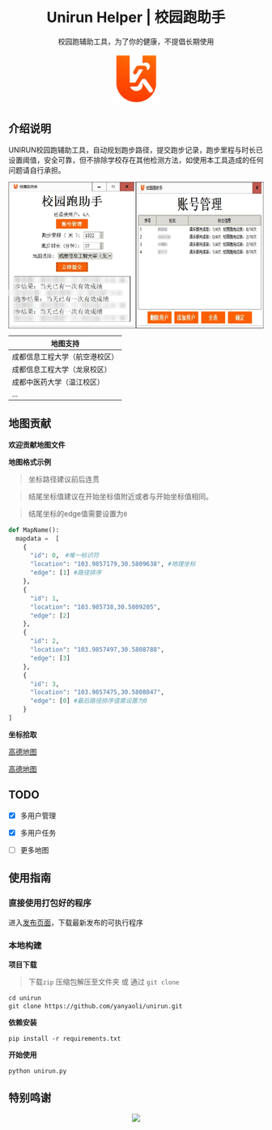 <h1 align='center'>
  Unirun Helper | 校园跑助手
</h1>

<p align='center'>
 校园跑辅助工具，为了你的健康，不提倡长期使用
</p>

<div align='center'>
  <img src="./files/logo.png" width=100px height=100px>
</div>


## 介绍说明

UNIRUN校园跑辅助工具，自动规划跑步路径，提交跑步记录，跑步里程与时长已设置阈值，安全可靠，但不排除学校存在其他检测方法，如使用本工具造成的任何问题请自行承担。

<div style="display: flex;">
    <img src='./files/main.jpg' style="width: 50%; height: auto;">
    <img src='./files/manage.jpg' style="width: 50%; height: auto;">
</div>

| 地图支持                    |
| --------------------------- |
| 成都信息工程大学（航空港校区） |
| 成都信息工程大学（龙泉校区） |
| 成都中医药大学（温江校区） |
| ...                         |


## 地图贡献

**欢迎贡献地图文件**

**地图格式示例**

> 坐标路径建议前后连贯

> 结尾坐标值建议在开始坐标值附近或者与开始坐标值相同。

> 结尾坐标的edge值需要设置为```0```

```python
def MapName():
  mapdata =  [
    {
      "id": 0,　#唯一标识符
      "location": "103.9857179,30.5809638", #地理坐标
      "edge": [1] #路径排序
    },
    {
      "id": 1,
      "location": "103.985738,30.5809205",
      "edge": [2]
    },
    {
      "id": 2,
      "location": "103.9857497,30.5808788",
      "edge": [3]
    },
    {
      "id": 3,
      "location": "103.9857475,30.5808847",
      "edge": [0] #最后路径排序值需设置为0
    }
]
```

**坐标拾取**

[高德地图](https://lbs.gaode.com/console/show/picker) 

[高德地图](https://lbs.amap.com/tools/picker)


## TODO

- [x] 多用户管理
- [x] 多用户任务
- [ ] 更多地图


## 使用指南

### 直接使用打包好的程序

进入[发布页面](https://github.com/yanyaoli/unirun/releases/)，下载最新发布的可执行程序


### 本地构建

**项目下载**

> 下载`zip` 压缩包解压至文件夹 或 通过 `git clone`

```shell
cd unirun
git clone https://github.com/yanyaoli/unirun.git
```

**依赖安装**

```shell
pip install -r requirements.txt
```

**开始使用**

```shell
python unirun.py
```


## 特别鸣谢

<p align='center'>
  <a href="https://github.com/yanyaoli/unirun/graphs/contributors">
    <img src="https://contrib.rocks/image?repo=yanyaoli/unirun">
  </a>
</p>